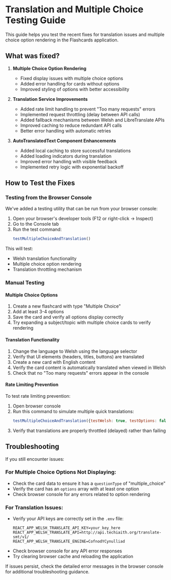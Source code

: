 # Translation and Multiple Choice Testing Guide

This guide helps you test the recent fixes for translation issues and multiple choice option rendering in the Flashcards application.

## What was fixed?

1. **Multiple Choice Option Rendering**
   - Fixed display issues with multiple choice options
   - Added error handling for cards without options
   - Improved styling of options with better accessibility

2. **Translation Service Improvements**
   - Added rate limit handling to prevent "Too many requests" errors
   - Implemented request throttling (delay between API calls)
   - Added fallback mechanisms between Welsh and LibreTranslate APIs
   - Improved caching to reduce redundant API calls
   - Better error handling with automatic retries

3. **AutoTranslatedText Component Enhancements**
   - Added local caching to store successful translations
   - Added loading indicators during translation
   - Improved error handling with visible feedback
   - Implemented retry logic with exponential backoff

## How to Test the Fixes

### Testing from the Browser Console

We've added a testing utility that can be run from your browser console:

1. Open your browser's developer tools (F12 or right-click -> Inspect)
2. Go to the Console tab
3. Run the test command:
   ```javascript
   testMultipleChoiceAndTranslation()
   ```

This will test:
- Welsh translation functionality
- Multiple choice option rendering
- Translation throttling mechanism

### Manual Testing

#### Multiple Choice Options

1. Create a new flashcard with type "Multiple Choice"
2. Add at least 3-4 options
3. Save the card and verify all options display correctly
4. Try expanding a subject/topic with multiple choice cards to verify rendering

#### Translation Functionality

1. Change the language to Welsh using the language selector
2. Verify that UI elements (headers, titles, buttons) are translated
3. Create a new card with English content
4. Verify the card content is automatically translated when viewed in Welsh
5. Check that no "Too many requests" errors appear in the console

#### Rate Limiting Prevention

To test rate limiting prevention:
1. Open browser console
2. Run this command to simulate multiple quick translations:
   ```javascript
   testMultipleChoiceAndTranslation({testWelsh: true, testOptions: false})
   ```
3. Verify that translations are properly throttled (delayed) rather than failing

## Troubleshooting

If you still encounter issues:

### For Multiple Choice Options Not Displaying:
- Check the card data to ensure it has a `questionType` of "multiple_choice"
- Verify the card has an `options` array with at least one option
- Check browser console for any errors related to option rendering

### For Translation Issues:
- Verify your API keys are correctly set in the `.env` file:
  ```
  REACT_APP_WELSH_TRANSLATE_API_KEY=your_key_here
  REACT_APP_WELSH_TRANSLATE_API=http://api.techiaith.org/translate-smt/v1/
  REACT_APP_WELSH_TRANSLATE_ENGINE=CofnodYCynulliad
  ```
- Check browser console for any API error responses
- Try clearing browser cache and reloading the application

If issues persist, check the detailed error messages in the browser console for additional troubleshooting guidance. 